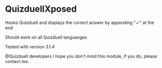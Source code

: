 # QuizduellXposed
Hooks Quizduell and displays the correct answer by appending "✓" at the end

Should work on all Quizduell languanges

Tested with version 3.1.4

@Quizduell developers
I hope you don't mind this module, if you do, please contact me.
